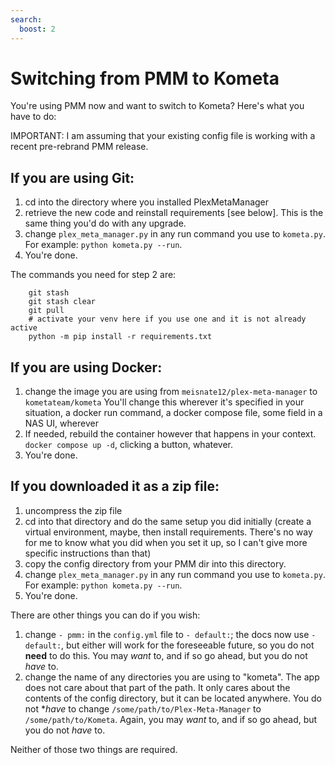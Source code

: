 ```yaml
---
search:
  boost: 2
---
```

# Switching from PMM to Kometa

You're using PMM now and want to switch to Kometa? Here's what you have to do:

IMPORTANT:
I am assuming that your existing config file is working with a recent pre-rebrand PMM release.

## If you are using Git:

1. cd into the directory where you installed PlexMetaManager
2. retrieve the new code and reinstall requirements [see below].  This is the same thing you'd do with any upgrade.
3. change `plex_meta_manager.py` in any run command you use to `kometa.py`.  For example: `python kometa.py --run`.
4. You're done.

The commands you need for step 2 are:

```
    git stash
    git stash clear
    git pull
    # activate your venv here if you use one and it is not already active
    python -m pip install -r requirements.txt
```

## If you are using Docker:

1. change the image you are using from `meisnate12/plex-meta-manager` to `kometateam/kometa` You'll change this wherever it's specified in your situation, a docker run command, a docker compose file, some field in a NAS UI, wherever
2. If needed, rebuild the container however that happens in your context. `docker compose up -d`, clicking a button, whatever.
3. You're done.

## If you downloaded it as a zip file:

1. uncompress the zip file
2. cd into that directory and do the same setup you did initially (create a virtual environment, maybe, then install requirements. There's no way for me to know what you did when you set it up, so I can't give more specific instructions than that)
3. copy the config directory from your PMM dir into this directory.
4. change `plex_meta_manager.py` in any run command you use to `kometa.py`.  For example: `python kometa.py --run`.
5. You're done.

There are other things you can do if you wish:

1. change `- pmm:` in the `config.yml` file to `- default:`; the docs now use `- default:`, but either will work for the foreseeable future, so you do not **need** to do this. You may *want* to, and if so go ahead, but you do not *have* to.
2. change the name of any directories you are using to "kometa". The app does not care about that part of the path. It only cares about the contents of the config directory, but it can be located anywhere. You do not **have* to change `/some/path/to/Plex-Meta-Manager` to `/some/path/to/Kometa`. Again, you may *want* to, and if so go ahead, but you do not *have* to.

Neither of those two things are required.